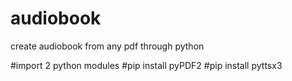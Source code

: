 # audiobook

create audiobook from any pdf through python 


#import 2 python modules
#pip install pyPDF2
#pip install pyttsx3
